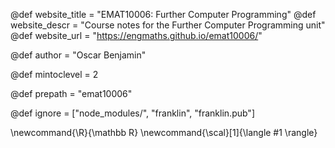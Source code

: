 <!--
Add here global page variables to use throughout your
website.
The website_* must be defined for the RSS to work
-->
@def website_title = "EMAT10006: Further Computer Programming"
@def website_descr = "Course notes for the Further Computer Programming unit"
@def website_url   = "https://engmaths.github.io/emat10006/"

@def author = "Oscar Benjamin"

@def mintoclevel = 2

@def prepath = "emat10006"

<!--
Add here files or directories that should be ignored by Franklin, otherwise
these files might be copied and, if markdown, processed by Franklin which
you might not want. Indicate directories by ending the name with a `/`.
-->
@def ignore = ["node_modules/", "franklin", "franklin.pub"]

<!--
Add here global latex commands to use throughout your
pages. It can be math commands but does not need to be.
For instance:
* \newcommand{\phrase}{This is a long phrase to copy.}
-->
\newcommand{\R}{\mathbb R}
\newcommand{\scal}[1]{\langle #1 \rangle}
